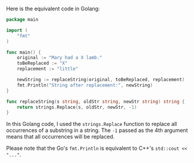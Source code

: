 Here is the equivalent code in Golang:

```go
package main

import (
    "fmt"
)

func main() {
    original := "Mary had a X lamb."
    toBeReplaced := "X"
    replacement := "little"

    newString := replaceString(original, toBeReplaced, replacement)
    fmt.Println("String after replacement:", newString)
}

func replaceString(s string, oldStr string, newStr string) string {
    return strings.Replace(s, oldStr, newStr, -1)
}
```
In this Golang code, I used the `strings.Replace` function to replace all occurrences of a substring in a string. The `-1` passed as the 4th argument means that all occurrences will be replaced.

Please note that the Go's `fmt.Println` is equivalent to C++'s `std::cout << "..."`.

